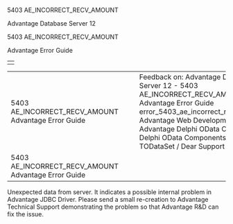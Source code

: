 5403 AE\_INCORRECT\_RECV\_AMOUNT




Advantage Database Server 12  

5403 AE\_INCORRECT\_RECV\_AMOUNT

Advantage Error Guide

|  |
| --- |
|  |

|  |  |  |  |  |
| --- | --- | --- | --- | --- |
| 5403 AE\_INCORRECT\_RECV\_AMOUNT  Advantage Error Guide |  |  | Feedback on: Advantage Database Server 12 - 5403 AE\_INCORRECT\_RECV\_AMOUNT Advantage Error Guide error\_5403\_ae\_incorrect\_recv\_amount Advantage Web Development > Advantage Delphi OData Client > Delphi OData Components > TODataSet / Dear Support Staff, |  |
| 5403 AE\_INCORRECT\_RECV\_AMOUNT  Advantage Error Guide |  |  |  |  |

Unexpected data from server. It indicates a possible internal problem in Advantage JDBC Driver. Please send a small re-creation to Advantage Technical Support demonstrating the problem so that Advantage R&D can fix the issue.